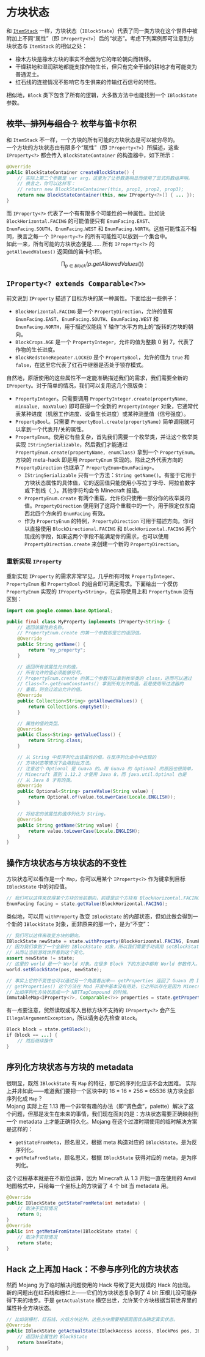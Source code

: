 # 方块状态

和 [`ItemStack`][ref-item-stack] 一样，方块状态（`IBlockState`）代表了同一类方块在这个世界中被附加上不同“属性”（即 `IProperty<?>`）后的“状态”。考虑下列案例即可注意到方块状态与 `ItemStack` 的相似之处：

  * 橡木方块是橡木方块的事实不会因为它的年轮朝向而转移。
  * 干燥耕地和湿润耕地都能支撑作物生长，但只有完全干燥的耕地才有可能变为普通泥土。
  * 红石线的连接情况不影响它与生俱来的传输红石信号的特性。

相似地，`Block` 类下包含了所有的逻辑，大多数方法中也能找到一个 `IBlockState` 参数。

[ref-item-stack]: ../chapter-04/item-stack.md

## ~~枚举、排列与组合？~~ 枚举与笛卡尔积

和 `ItemStack` 不一样，一个方块的所有可能的方块状态是可以被穷尽的。  
一个方块的方块状态由有限多个“属性”（即 `IProperty<?>`）所描述，这些 `IProperty<?>` 都会传入 `BlockStateContainer` 的构造器中，如下所示：

```java
@Override
public BlockStateContainer createBlockState() {
    // 实际上第二个参数是 var arg，这里为了让参数更明显而使用了显式的数组声明。
    // 换言之，你可以这样写：
    // return new BlockStateContainer(this, prop1, prop2, prop3);
    return new BlockStateContainer(this, new IProperty<?>[] { ... });
}
```

而 `IProperty<?>` 代表了一个有有限多个可能性的一种属性。比如说 `BlockHorizontal.FACING` 的可能值便只有 `EnumFacing.EAST`、`EnumFacing.SOUTH`、`EnumFacing.WEST` 和 `EnumFacing.NORTH`。这些可能性互不相同，换言之每一个 `IProperty<?>` 的所有可能性可以放到一个集合中。  
如此一来，所有可能的方块状态便是…… 所有 `IProperty<?>` 的 `getAllowedValues()` 返回值的笛卡尔积。

$$\prod_{p \in block}(p.getAllowedValues())$$

## `IProperty<? extends Comparable<?>>`

前文说到 `IProperty` 描述了目标方块的某一种属性。下面给出一些例子：

  - `BlockHorizontal.FACING` 是一个 `PropertyDirection`，允许的值有 `EnumFacing.EAST`、`EnumFacing.SOUTH`、`EnumFacing.WEST` 和 `EnumFacing.NORTH`，用于描述仅能绕 Y 轴作“水平方向上的”旋转的方块的朝向。
  - `BlockCrops.AGE` 是一个 `PropertyInteger`，允许的值为整数 0 到 7，代表了作物的生长进度。
  - `BlockRedstoneRepeater.LOCKED` 是个 `PropertyBool`，允许的值为 `true` 和 `false`，在这里它代表了红石中继器是否处于锁存模式。

自然地，原版使用的这些属性不一定能准确描述我们的需求，我们需要全新的 `IProperty`。对于简单的情况，我们可以复用这几个原版类：

  - `PropertyInteger`。只需要调用 `PropertyInteger.create(propertyName, minValue, maxValue)` 即可获得一个全新的 `PropertyInteger` 对象，它通常代表某种进度（机器工作进度、设备生长进度）或某种测量值（信号强度）。
  - `PropertyBool`。只需要 `PropertyBool.create(propertyName)` 简单调用就可以拿到一个代表开/关的属性。
  - `PropertyEnum`。使用它有些复杂，首先我们需要一个枚举类，并让这个枚举类实现 `IStringSerializable`，然后我们才能通过 `PropertyEnum.create(propertyName, enumClass)` 拿到一个 `PropertyEnum`。方块的 meta-hack 即是用 `PropertyEnum` 实现的。除此之外代表方向的 `PropertyDirection` 也继承了 `PropertyEnum<EnumFacing>`。
    - `IStringSerializable` 只有一个方法：`String getName()`。有鉴于它用于方块状态属性的具体值，它的返回值只能使用小写拉丁字母、阿拉伯数字或下划线（`_`）。其他字符均会令 Minecraft 报错。
    - `PropertyEnum.create` 有两个重载，允许你只使用一部分你的枚举类的值。`PropertyDirection` 便用到了这两个重载中的一个，用于限定仅东南西北四个方向的 `EnumFacing` 有效。
    - 作为 `PropertyEnum` 的特例，`PropertyDirection` 可用于描述方向。你可以直接使用 `BlockDirectional.FACING` 和 `BlockHorizontal.FACING` 两个现成的字段，如果这两个字段不能满足你的需求，也可以使用 `PropertyDirection.create` 来创建一个新的 `PropertyDirection`。

### 重新实现 `IProperty`

重新实现 `IProperty` 的需求非常罕见，几乎所有时候 `PropertyInteger`、`PropertyEnum` 和 `PropertyBool` 的组合即可满足需求。下面给出一个模仿 `PropertyEnum` 实现的 `IProperty<String>`，在实际使用上和 `PropertyEnum` 没有区别：

```java
import com.google.common.base.Optional;

public final class MyProperty implements IProperty<String> {
    // 返回该属性的名称。
    // PropertyEnum.create 的第一个参数即是它的返回值。
    @Override
    public String getName() {
        return "my_property";
    }

    // 返回所有该属性允许的值。
    // 所有允许的值必须能够穷尽。
    // PropertyEnum.create 的第二个参数可以拿到枚举类的 class，进而可以通过
    // Class<T>.getEnumConstants() 拿到所有允许的值。若是使用带过滤器的
    // 重载，则会过滤出允许的值。
    @Override
    public Collection<String> getAllowedValues() {
        return Collections.emptySet();
    }

    // 属性的值的类型。
    @Override
    public Class<String> getValueClass() {
        return String.class;
    }

    // 从 String 中反序列化出该属性的值，在反序列化命令中出现的
    // 方块状态等情况下会用到此方法。
    // 注意这个 Optional 是 Guava 的。用 Guava 的 Optional 的原因也很简单，
    // Minecraft 直到 1.12.2 才使用 Java 8，而 java.util.Optinal 也是
    // 从 Java 8 才有的类。
    @Override
    public Optional<String> parseValue(String value) {
        return Optional.of(value.toLowerCase(Locale.ENGLISH));
    }

    // 将给定的该属性的值序列化为 String。
    @Override
    public String getName(String value) {
        return value.toLowerCase(Locale.ENGLISH);
    }
}
```

## 操作方块状态与方块状态的不变性

方块状态可以看作是一个 `Map`，你可以用某个 `IProperty<?>` 作为键拿到目标 `IBlockState` 中的对应值。

```java
// 我们可以这样来获得某个方块的当前朝向，前提是这个方块有 BlockHorizontal.FACING 这个属性。
EnumFacing facing = state.getValue(BlockHorizontal.FACING);
```

类似地，可以用 `withProperty` 改变 `IBlockState` 的内部状态，但如此做会得到一个新的 `IBlockState` 对象，而非原来的那一个，是为“不变”：

```java
// 我们可以这样来改变方块的朝向。
IBlockState newState = state.withProperty(BlockHorizontal.FACING, EnumFacing.EAST);
// 因为我们拿到了一个全新的 IBlockState 对象，所以我们需要手动调用 setBlockState 之类的方法
// 从而让当前游戏世界看到这个变化。
assert newState != state;
// 这里的 world 是一个 World 对象。在很多 Block 下的方法中都有 World 参数传入。
world.setBlockState(pos, newState);

// 事实上它的不变性也可以通过另一个角度看出来—— getProperties 返回了 Guava 的 ImmutableMap。
// getProperties() 这个方法在 Mod 开发中基本没有用处，它之所以存在是因为 Minecraft 它自己需要用到，
// 比如序列化方块状态成一个 NBTTagCompound 的时候。
ImmutableMap<IProperty<?>, Comparable<?>> properties = state.getProperties();
```

有一点要注意，贸然读取或写入目标方块不支持的 `IProperty<?>` 会产生 `IllegalArgumentException`，所以请务必先检查 `Block`。

```java
Block block = state.getBlock();
if（block == ...) {
    // 然后继续操作
}
```

## 序列化方块状态与方块的 metadata

很明显，既然 `IBlockState` 有 `Map` 的特征，那它的序列化应该不会太困难。
实际上并非如此——难道我们要把一个区块中的 16 \* 16 \* 256 = 65536 块方块全部序列化成 `Map`？  
Mojang 实际上在 1.13 用一个非常有趣的办法（即“调色盘”，palette）解决了这个问题，但那是发生在未来的事情，我们现在面对的是：方块状态需要正确映射到一个 metadata 上才能正确持久化。Mojang 在这个过渡时期使用的临时解决方案是这样的：

  - `getStateFromMeta`，顾名思义，根据 meta 构造对应的 `IBlockState`，是为反序列化。
  - `getMetaFromState`，顾名思义，根据 `IBlockState` 获得对应的 meta，是为序列化。

这个过程基本就是在不断位运算，因为 Minecraft 从 1.3 开始一直在使用的 Anvil 地图格式中，只给每一个坐标上的方块留了 4 个 bit 当 metadata 用。

```java
@Override
public IBlockState getStateFromMeta(int metadata) {
    // 取决于实际情况
    return 0;
}
@Override
public int getMetaFromState(IBlockState state) {
    // 取决于实际情况
    return state;
}
```

## Hack 之上再加 Hack：不参与序列化的方块状态

然而 Mojang 为了临时解决问题使用的 Hack 导致了更大规模的 Hack 的出现。
新的问题出在红石线和栅栏上——它们的方块状态复杂到了 4 bit 压根儿没可能存得下来的地步。于是 `getActualState` 横空出世，允许某个方块根据当前世界里的属性补全方块状态。

```java
// 比如说栅栏、红石线、火焰方块这种。这些方块需要根据周围状态确定真实状态。
@Override
public IBlockState getActualState(IBlockAccess access, BlockPos pos, IBlockState baseState) {
    // 返回补全属性的 BlockState
    return baseState;
}
```

